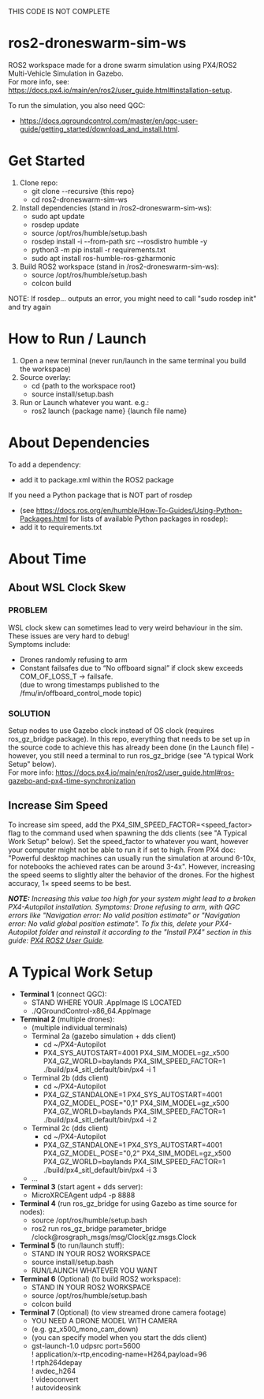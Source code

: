 THIS CODE IS NOT COMPLETE

# ros2-droneswarm-sim-ws
ROS2 workspace made for a drone swarm simulation using PX4/ROS2 Multi-Vehicle Simulation in Gazebo.  
For more info, see: https://docs.px4.io/main/en/ros2/user_guide.html#installation-setup.
  
To run the simulation, you also need QGC:
- https://docs.qgroundcontrol.com/master/en/qgc-user-guide/getting_started/download_and_install.html.  


# Get Started
1. Clone repo:
    - git clone --recursive {this repo} 
    - cd ros2-droneswarm-sim-ws
1. Install dependencies (stand in /ros2-droneswarm-sim-ws):
    - sudo apt update
    - rosdep update
    - source /opt/ros/humble/setup.bash
    - rosdep install -i --from-path src --rosdistro humble -y
    - python3 -m pip install -r requirements.txt
    - sudo apt install ros-humble-ros-gzharmonic
1. Build ROS2 workspace (stand in /ros2-droneswarm-sim-ws):
    - source /opt/ros/humble/setup.bash 
    - colcon build
  
NOTE: If rosdep... outputs an error, you might need to call "sudo rosdep init" and try again

# How to Run / Launch
1. Open a new terminal (never run/launch in the same terminal you build the workspace)
1. Source overlay:
    - cd {path to the workspace root}
    - source install/setup.bash
1. Run or Launch whatever you want. e.g.:
    - ros2 launch {package name} {launch file name}
  



# About Dependencies

To add a dependency:
- add it to package.xml within the ROS2 package

If you need a Python package that is NOT part of rosdep 
- (see https://docs.ros.org/en/humble/How-To-Guides/Using-Python-Packages.html for lists of available Python packages in rosdep):
- add it to requirements.txt

# About Time
## About WSL Clock Skew
### PROBLEM
WSL clock skew can sometimes lead to very weird behaviour in the sim. These issues are very hard to debug!  
Symptoms include:
- Drones randomly refusing to arm
- Constant failsafes due to “No offboard signal”
if clock skew exceeds COM_OF_LOSS_T → failsafe.  
(due to wrong timestamps published to the /fmu/in/offboard_control_mode topic)

### SOLUTION  
Setup nodes to use Gazebo clock instead of OS clock (requires ros_gz_bridge package). In this repo, everything that needs to be set up in the source code to achieve this has already been done (in the Launch file) - however, you still need a terminal to run ros_gz_bridge (see "A typical Work Setup" below).  
For more info: https://docs.px4.io/main/en/ros2/user_guide.html#ros-gazebo-and-px4-time-synchronization

## Increase Sim Speed
To increase sim speed, add the PX4_SIM_SPEED_FACTOR=<speed_factor> flag to the command used when spawning the dds clients (see "A Typical Work Setup" below). Set the speed_factor to whatever you want, however your computer might not be able to run it if set to high. From PX4 doc: "Powerful desktop machines can usually run the simulation at around 6-10x, for notebooks the achieved rates can be around 3-4x". However, increasing the speed seems to slightly alter the behavior of the drones. For the highest accuracy, 1× speed seems to be best.

_**NOTE:** Increasing this value too high for your system might lead to a broken PX4-Autopilot installation.
Symptoms: Drone refusing to arm, with QGC errors like "Navigation error: No valid position estimate" or "Navigation error: No valid global position estimate".
To fix this, delete your PX4-Autopilot folder and reinstall it according to the "Install PX4" section in this guide: [PX4 ROS2 User Guide](https://docs.px4.io/main/en/ros2/user_guide.html#install-px4)._

# A Typical Work Setup

- **Terminal 1** (connect QGC):
    - STAND WHERE YOUR .AppImage IS LOCATED
    - ./QGroundControl-x86_64.AppImage
- **Terminal 2** (multiple drones):
    - (multiple individual terminals)
    - Terminal 2a (gazebo simulation + dds client)
        - cd ~/PX4-Autopilot
        - PX4_SYS_AUTOSTART=4001 PX4_SIM_MODEL=gz_x500 PX4_GZ_WORLD=baylands PX4_SIM_SPEED_FACTOR=1 ./build/px4_sitl_default/bin/px4 -i 1
    - Terminal 2b (dds client)
        - cd ~/PX4-Autopilot
        - PX4_GZ_STANDALONE=1 PX4_SYS_AUTOSTART=4001 PX4_GZ_MODEL_POSE="0,1" PX4_SIM_MODEL=gz_x500 PX4_GZ_WORLD=baylands  PX4_SIM_SPEED_FACTOR=1 ./build/px4_sitl_default/bin/px4 -i 2
    - Terminal 2c (dds client)
      - cd ~/PX4-Autopilot
      - PX4_GZ_STANDALONE=1 PX4_SYS_AUTOSTART=4001 PX4_GZ_MODEL_POSE="0,2" PX4_SIM_MODEL=gz_x500 PX4_GZ_WORLD=baylands  PX4_SIM_SPEED_FACTOR=1 ./build/px4_sitl_default/bin/px4 -i 3
  - …
- **Terminal 3** (start agent + dds server):
    - MicroXRCEAgent udp4 -p 8888
- **Terminal 4** (run ros_gz_bridge for using Gazebo as time source for nodes):
    - source /opt/ros/humble/setup.bash
    - ros2 run ros_gz_bridge parameter_bridge /clock@rosgraph_msgs/msg/Clock[gz.msgs.Clock
- **Terminal 5** (to run/launch stuff):
    - STAND IN YOUR ROS2 WORKSPACE
    - source install/setup.bash
    - RUN/LAUNCH WHATEVER YOU WANT
- **Terminal 6** (Optional) (to build ROS2 workspace):
    - STAND IN YOUR ROS2 WORKSPACE
    - source /opt/ros/humble/setup.bash
    - colcon build
- **Terminal 7** (Optional) (to view streamed drone camera footage)
    - YOU NEED A DRONE MODEL WITH CAMERA
    - (e.g. gz_x500_mono_cam_down)
    - (you can specify model when you start the dds client)
    - gst-launch-1.0 udpsrc port=5600 \
      ! application/x-rtp,encoding-name=H264,payload=96 \
      ! rtph264depay \
      ! avdec_h264 \
      ! videoconvert \
      ! autovideosink

